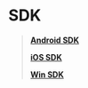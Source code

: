 # SDK

> [**Android SDK**](/androidSDK/index.md)
>
> [**iOS SDK**](/iosSDK/index.md)
>
> [**Win SDK**](/winSDK/index.md)



